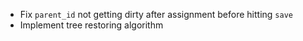 *   Fix `parent_id` not getting dirty after assignment before hitting `save`
*   Implement tree restoring algorithm